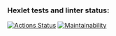 ### Hexlet tests and linter status:
[![Actions Status](https://github.com/PR0moK0T/frontend-project-44/actions/workflows/hexlet-check.yml/badge.svg)](https://github.com/PR0moK0T/frontend-project-44/actions)
[![Maintainability](https://api.codeclimate.com/v1/badges/d9b575a0cb90539a75b0/maintainability)](https://codeclimate.com/github/PR0moK0T/frontend-project-44/maintainability)
